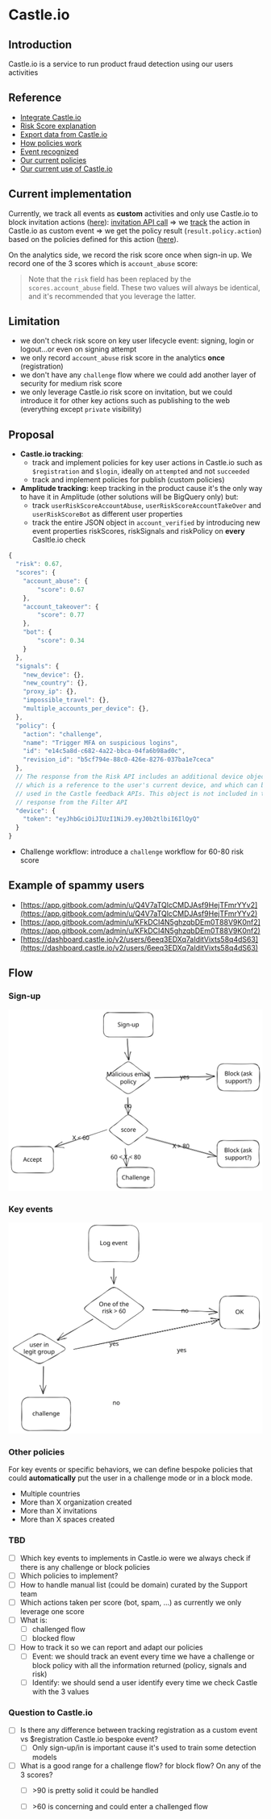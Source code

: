 # Castle.io

## Introduction

Castle.io is a service to run product fraud detection using our users activities

## Reference

* [Integrate Castle.io](https://docs.castle.io/docs/a-full-integration)
* [Risk Score explanation](https://docs.castle.io/docs/risk-scoring)
* [Export data from Castle.io](https://docs.castle.io/docs/exporting-data-from-castle)
* [How policies work](https://docs.castle.io/docs/creating-a-policy)
* [Event recognized](https://docs.castle.io/docs/events)
* [Our current policies](https://dashboard.castle.io/policies/list)
* [Our current use of Castle.io](https://github.com/GitbookIO/gitbook-x/blob/4f7c5bf3462782251f9894afb83b8e9c5420fd69/packages/app-cloud-functions/src/api/security/risk.ts#L40)

## Current implementation

Currently, we track all events as **custom** activities and only use Castle.io to block invitation actions ([here](https://github.com/GitbookIO/gitbook-x/blob/42de5270a48edffd4d2e0ba571a6e8f389a46453/packages/app-cloud-functions/src/api/operations/organizations/invites/inviteUsersToOrganization.ts#L85)): [invitation API call](https://github.com/GitbookIO/gitbook-x/blob/42de5270a48edffd4d2e0ba571a6e8f389a46453/packages/app-cloud-functions/src/api/operations/organizations/invites/inviteUsersToOrganization.ts#L85) => we [track](https://github.com/GitbookIO/gitbook-x/blob/4f7c5bf3462782251f9894afb83b8e9c5420fd69/packages/app-cloud-functions/src/api/security/risk.ts#L40) the action in Castle.io as custom event => we get the policy result (`result.policy.action`) based on the policies defined for this action ([here](https://dashboard.castle.io/policies/list)).

On the analytics side, we record the risk score once when sign-in up. We record one of the 3 scores which is `account_abuse` score:

> Note that the `risk` field has been replaced by the `scores.account_abuse` field. These two values will always be identical, and it's recommended that you leverage the latter.

## Limitation

* we don't check risk score on key user lifecycle event: signing, login or logout...or even on signing attempt
* we only record `account_abuse` risk score in the analytics **once** (registration)
* we don't have any `challenge` flow where we could add another layer of security for medium risk score
* we only leverage Castle.io risk score on invitation, but we could introduce it for other key actions such as publishing to the web (everything except `private` visibility)

## Proposal

* **Castle.io tracking**:&#x20;
  * track and implement policies for key user actions in Castle.io such as `$registration` and `$login`, ideally on `attempted` and not `succeeded`
  * track and implement policies for publish (custom policies)
* **Amplitude tracking:** keep tracking in the product cause it's the only way to have it in Amplitude (other solutions will be BigQuery only) but:
  * track `userRiskScoreAccountAbuse`, `userRiskScoreAccountTakeOver` and `userRiskScoreBot` as different user properties
  * track the entire JSON object in `account_verified` by introducing new event properties riskScores, riskSignals and riskPolicy on **every** Casltle.io check

```javascript
{
  "risk": 0.67,
  "scores": {
    "account_abuse": {
        "score": 0.67
    },
    "account_takeover": {
        "score": 0.77
    },
    "bot": {
        "score": 0.34
    }
  },
  "signals": {
    "new_device": {},
    "new_country": {},
    "proxy_ip": {},
    "impossible_travel": {},
    "multiple_accounts_per_device": {},
  },
  "policy": {
    "action": "challenge",
    "name": "Trigger MFA on suspicious logins",
    "id": "e14c5a8d-c682-4a22-bbca-04fa6b98ad0c",
    "revision_id": "b5cf794e-88c0-426e-8276-037ba1e7ceca"
  },
  // The response from the Risk API includes an additional device object,
  // which is a reference to the user's current device, and which can be
  // used in the Castle feedback APIs. This object is not included in the 
  // response from the Filter API
  "device": {
    "token": "eyJhbGciOiJIUzI1NiJ9.eyJ0b2tlbiI6IlQyQ"
  }
}
```

* Challenge workflow: introduce a `challenge` workflow for 60-80 risk score

## Example of spammy users

* [https://app.gitbook.com/admin/u/Q4V7aTQlcCMDJAsf9HejTFmrYYv2](https://app.gitbook.com/admin/u/Q4V7aTQlcCMDJAsf9HejTFmrYYv2)
* [https://app.gitbook.com/admin/u/KFkDCI4N5ghzqbDEm0T88V9K0nf2](https://app.gitbook.com/admin/u/KFkDCI4N5ghzqbDEm0T88V9K0nf2)
* [https://dashboard.castle.io/v2/users/6eeq3EDXq7aIditVixts58q4dS63](https://dashboard.castle.io/v2/users/6eeq3EDXq7aIditVixts58q4dS63)



## Flow

### Sign-up

<img src="../../.gitbook/assets/file.excalidraw (1).svg" alt="" class="gitbook-drawing">

### Key events

<img src="../../.gitbook/assets/file.excalidraw.svg" alt="" class="gitbook-drawing">

### Other policies

For key events or specific behaviors, we can define bespoke policies that could **automatically** put the user in a challenge mode or in a block mode.&#x20;

* Multiple countries
* More than X organization created
* More than X invitations
* More than X spaces created

### TBD

* [ ] Which key events to implements in Castle.io were we always check if there is any challenge or block policies
* [ ] Which policies to implement?
* [ ] How to handle manual list (could be domain) curated by the Support team
* [ ] Which actions taken per score (bot, spam, ...) as currently we only leverage one score
* [ ] What is:
  * [ ] challenged flow
  * [ ] blocked flow
* [ ] How to track it so we can report and adapt our policies
  * [ ] Event: we should track an event every time we have a challenge or block policy with all the information returned (policy, signals and risk)
  * [ ] Identify: we should send a user identify every time we check Castle with the 3 values

### Question to Castle.io

* [ ] Is there any difference between tracking registration as a custom event vs $registration Castle.io bespoke event?
  * [ ] Only sign-up/in is important cause it's used to train some detection models
* [ ] What is a good range for a challenge flow? for block flow? On any of the 3 scores?
  * [ ] \>90 is pretty solid it could be handled
  * [ ] \>60 is concerning and could enter a challenged flow





